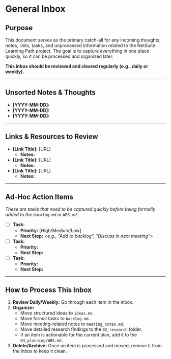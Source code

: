 # General Inbox

## Purpose
This document serves as the primary catch-all for any incoming thoughts, notes, links, tasks, and unprocessed information related to the NetSuite Learning Path project. The goal is to capture everything in one place quickly, so it can be processed and organized later.

**This inbox should be reviewed and cleared regularly (e.g., daily or weekly).**

---

## Unsorted Notes & Thoughts

*   **[YYYY-MM-DD]:** *<Dump raw thought or note here...>*
*   **[YYYY-MM-DD]:**
*   **[YYYY-MM-DD]:**

---

## Links & Resources to Review

*   **[Link Title]:** [URL]
    *   **Notes:** *<Brief description of why this link is relevant...>*
*   **[Link Title]:** [URL]
    *   **Notes:**
*   **[Link Title]:** [URL]
    *   **Notes:**

---

## Ad-Hoc Action Items

*These are tasks that need to be captured quickly before being formally added to the `backlog.md` or `WBS.md`.*

- [ ] **Task:** *<Describe the action item...>*
    - **Priority:** [High/Medium/Low]
    - **Next Step:** *<e.g., "Add to backlog", "Discuss in next meeting">*
- [ ] **Task:**
    - **Priority:**
    - **Next Step:**
- [ ] **Task:**
    - **Priority:**
    - **Next Step:**

---

## How to Process This Inbox
1.  **Review Daily/Weekly:** Go through each item in the inbox.
2.  **Organize:**
    *   Move structured ideas to `ideas.md`.
    *   Move formal tasks to `backlog.md`.
    *   Move meeting-related notes to `meeting_notes.md`.
    *   Move detailed research findings to the `02_research` folder.
    *   If an item is actionable for the current plan, add it to the `04_planning/WBS.md`.
3.  **Delete/Archive:** Once an item is processed and moved, remove it from the inbox to keep it clean.